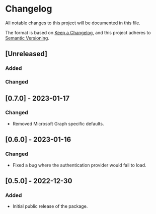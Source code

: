 # Changelog

All notable changes to this project will be documented in this file.

The format is based on [Keep a Changelog](https://keepachangelog.com/en/1.0.0/),
and this project adheres to [Semantic Versioning](https://semver.org/spec/v2.0.0.html).

## [Unreleased]

### Added

### Changed

## [0.7.0] - 2023-01-17

### Changed

- Removed Microsoft Graph specific defaults.

## [0.6.0] - 2023-01-16

### Changed

- Fixed a bug where the authentication provider would fail to load.

## [0.5.0] - 2022-12-30

### Added

- Initial public release of the package.

